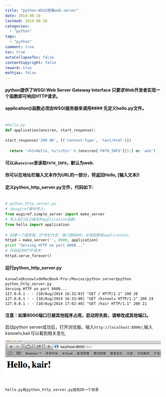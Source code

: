 ```yaml
---
title: "python-WSGI搭建web-server"
date: 2014-08-10
lastmod: 2014-08-10
categories:
  - "python"
tags:
  - "python"
comment: true
toc: true
autoCollapseToc: false
contentCopyright: false
reward: true
mathjax: false
---
```

    
#### python提供了WSGI:Web Server Gateway Interface 只要求Web开发者实现一个函数即可响应HTTP请求。

#### application()函数必须由WSGI服务器来调用#### 先定义hello.py文件。
``` python

#hello.py
def application(environ, start_response):

start_response('200 OK', [('Content-Type', 'text/html')])

  return '<h1>Hello, %s!</h1>' % (environ['PATH_INFO'][1:] or 'web')

```


#### 可以从`environ`里读取`PATH_INFO`，默认为web.
#### 你可以在地址栏输入文本作为URL的一部分，将返回Hello, [输入文本]!

#### 定义python_http_server.py文件，代码如下:

``` python

# python_http_server.py
# 从wsgiref模块导入:
from wsgiref.simple_server import make_server
# 导入我们自己编写的application函数:
from hello import application

# 创建一个服务器，IP地址为空，端口是8000，处理函数是application:
httpd = make_server('', 8000, application)
print "Serving HTTP on port 8000..."
# 开始监听HTTP请求:
httpd.serve_forever()


```

#### 运行python_http_server.py
    ksnowlv@ksnowlvdeMacBook-Pro~/Movies/python server$python python_http_server.py 
    Serving HTTP on port 8000...
    127.0.0.1 - - [10/Aug/2014 16:32:03] "GET / HTTP/1.1" 200 20
    127.0.0.1 - - [10/Aug/2014 16:33:00] "GET /ksnowlv HTTP/1.1" 200 24
    127.0.0.1 - - [10/Aug/2014 17:02:40] "GET /kair HTTP/1.1" 200 21
  
#### 注意：如果8000端口已被其他程序占用，启动将失败，请修改成其他端口。
启动python server成功后，打开浏览器，输入`http://localhost:8000/`,输入ksnowlv,kair可以看到相关变化.

![image](/images/post/2014-08-10-python-wsgi-da-jian-web-server/web_server_result.png)

    hello.py和python_http_server.py放到同一个目录
